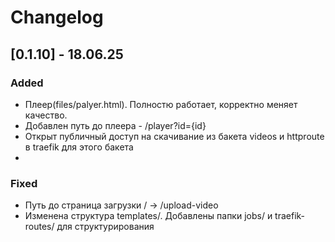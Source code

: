 # Changelog

## [0.1.10] - 18.06.25
### Added
- Плеер(files/palyer.html). Полностю работает, корректно меняет качество.
- Добавлен путь до плеера - /player?id={id}
- Открыт публичный доступ на скачивание из бакета videos и httproute в traefik для этого бакета
- 
### Fixed
- Путь до страница загрузки / -> /upload-video
- Изменена структура templates/. Добавлены папки jobs/ и traefik-routes/ для структурирования